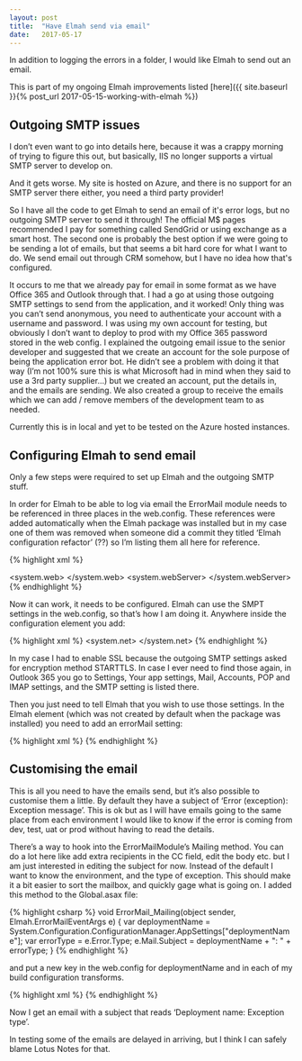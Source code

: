 ```yaml
---
layout: post
title:  "Have Elmah send via email"
date:   2017-05-17
---
```


In addition to logging the errors in a folder, I would like Elmah to send out an email.

This is part of my ongoing Elmah improvements listed [here]({{ site.baseurl }}{% post_url 2017-05-15-working-with-elmah %})

## Outgoing SMTP issues

I don’t even want to go into details here, because it was a crappy morning of trying to figure this out, but basically, IIS no longer supports a virtual SMTP server to develop on.

And it gets worse.  My site is hosted on Azure, and there is no support for an SMTP server there either, you need a third party provider!

So I have all the code to get Elmah to send an email of it's error logs, but no outgoing SMTP server to send it through!  The official M$ pages recommended I pay for something called SendGrid or using exchange as a smart host.  The second one is probably the best option if we were going to be sending a lot of emails, but that seems a bit hard core for what I want to do.  We send email out through CRM somehow, but I have no idea how that's configured.

It occurs to me that we already pay for email in some format as we have Office 365 and Outlook through that.  I had a go at using those outgoing SMTP settings to send from the application, and it worked!  Only thing was you can’t send anonymous, you need to authenticate your account with a username and password.  I was using my own account for testing, but obviously I don’t want to deploy to prod with my Office 365 password stored in the web config.  I explained the outgoing email issue to the senior developer and suggested that we create an account for the sole purpose of being the application error bot.  He didn’t see a problem with doing it that way (I’m not 100% sure this is what Microsoft had in mind when they said to use a 3rd party supplier…) but we created an account, put the details in, and the emails are sending.  We also created a group to receive the emails which we can add / remove members of the development team to as needed.

Currently this is in local and yet to be tested on the Azure hosted instances.

## Configuring Elmah to send email

Only a few steps were required to set up Elmah and the outgoing SMTP stuff.

In order for Elmah to be able to log via email the ErrorMail module needs to be referenced in three places in the web.config.  These references were added automatically when the Elmah package was installed but in my case one of them was removed when someone did a commit they titled ‘Elmah configuration refactor’ (??) so I’m listing them all here for reference.

{% highlight xml  %}
<configSections>
    <sectionGroup name="elmah">
        <section name="security" requirePermission="false" type="Elmah.SecuritySectionHandler, Elmah" />
        <section name="errorLog" requirePermission="false" type="Elmah.ErrorLogSectionHandler, Elmah" />
        <section name="errorMail" requirePermission="false" type="Elmah.ErrorMailSectionHandler, Elmah" />
        <section name="errorFilter" requirePermission="false" type="Elmah.ErrorFilterSectionHandler, Elmah" />
    </sectionGroup>
</configSections>
<system.web>
    <httpModules>
      <add name="ErrorLog" type="Elmah.ErrorLogModule, Elmah" />
      <add name="ErrorMail" type="Elmah.ErrorMailModule, Elmah" />
      <add name="ErrorFilter" type="Elmah.ErrorFilterModule, Elmah" />
    </httpModules>
</system.web>
<system.webServer>
    <modules>
      <add name="ErrorLog" type="Elmah.ErrorLogModule, Elmah" preCondition="managedHandler" />
      <add name="ErrorMail" type="Elmah.ErrorMailModule, Elmah" preCondition="managedHandler" />
      <add name="ErrorFilter" type="Elmah.ErrorFilterModule, Elmah" preCondition="managedHandler" />
    </modules>
</system.webServer>
{% endhighlight %} 

Now it can work, it needs to be configured.  Elmah can use the SMPT settings in the web.config, so that’s how I am doing it.  Anywhere inside the configuration element you add:

{% highlight xml  %}
<system.net>
    <mailSettings>
        <smtp>
            <network host="outgoing.smtp.com" userName="sender@email.com" password="Password123" enableSsl="true" port="587" />
        </smtp>
    </mailSettings>
</system.net>
{% endhighlight %}

In my case I had to enable SSL because the outgoing SMTP settings asked for encryption method STARTTLS.  In case I ever need to find those again, in Outlook 365 you go to Settings, Your app settings, Mail, Accounts, POP and IMAP settings, and the SMTP setting is listed there.

Then you just need to tell Elmah that you wish to use those settings.  In the Elmah element (which was not created by default when the package was installed) you need to add an errorMail setting:

{% highlight xml  %}
<elmah>
    <errorMail from="sender@email.com" to="group@email.com" async="true" smtpServer="outgoing.smtp.com" useSsl="true" />
</elmah>
{% endhighlight %}

## Customising the email

This is all you need to have the emails send, but it’s also possible to customise them a little.  By default they have a subject of ‘Error (exception): Exception message’.  This is ok but as I will have emails going to the same place from each environment I would like to know if the error is coming from dev, test, uat or prod without having to read the details.

There’s a way to hook into the ErrorMailModule’s Mailing method.  You can do a lot here like add extra recipients in the CC field, edit the body etc. but I am just interested in editing the subject for now.  Instead of the default I want to know the environment, and the type of exception.  This should make it a bit easier to sort the mailbox, and quickly gage what is going on.  I added this method to the Global.asax file:

{% highlight csharp  %}
void ErrorMail_Mailing(object sender, Elmah.ErrorMailEventArgs e)
{
    var deploymentName = System.Configuration.ConfigurationManager.AppSettings["deploymentName"];
    var errorType = e.Error.Type;
    e.Mail.Subject = deploymentName + ": " + errorType;
}
{% endhighlight %}

and put a new key in the web.config for deploymentName and in each of my build configuration transforms.

{% highlight xml  %}
  <appSettings>
    <add key="deploymentName" value="local" />
  </appSettings>
{% endhighlight %}

Now I get an email with a subject that reads ‘Deployment name: Exception type’.

In testing some of the emails are delayed in arriving, but I think I can safely blame Lotus Notes for that.

